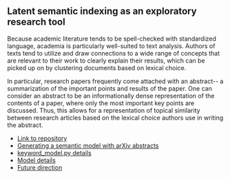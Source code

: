 ## Latent semantic indexing as an exploratory research tool
Because academic literature tends to be spell-checked with standardized language, academia is particularly well-suited to text analysis. Authors of texts tend to utilize and draw connections to a wide range of concepts that are relevant to their work to clearly explain their results, which can be picked up on by clustering documents based on lexical choice.

In particular, research papers frequently come attached with an abstract-- a summarization of the important points and results of the paper. One can consider an abstract to be an informationally dense representation of the contents of a paper, where only the most important key points are discussed. Thus, this allows for a representation of topical similarity between research articles based on the lexical choice authors use in writing the abstract.

- [Link to repository](https://github.com/kma32527/Naive-Researcher)
- [Generating a semantic model with arXiv abstracts](code_example.md)
- [keyword_model.py details](code.md)
- [Model details](model.md)
- [Future direction](future.md)
